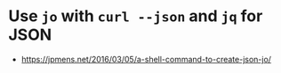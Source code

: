 # Use `jo` with `curl --json` and `jq` for JSON


* <https://jpmens.net/2016/03/05/a-shell-command-to-create-json-jo/>

